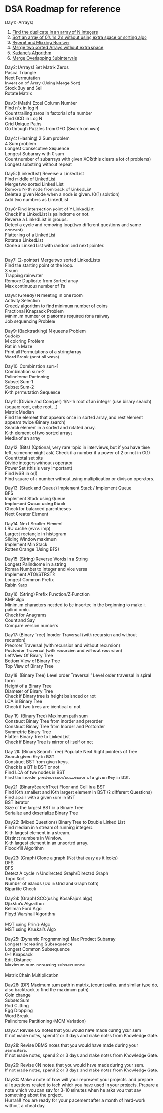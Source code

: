 # DSA Roadmap for reference

Day1: (Arrays)

1. [Find the duplicate in an array of N integers](https://leetcode.com/problems/find-the-duplicate-number/)</br> 
2. [Sort an array of 0’s 1’s 2’s without using extra space or sorting algo](https://leetcode.com/problems/sort-colors/)</br>
3. [Repeat and Missing Number]()</br>
4. [Merge two sorted Arrays without extra space]()</br>
5. [Kadane’s Algorithm]()</br>
6. [Merge Overlapping Subintervals]()</br> 

Day2: (Arrays)
Set Matrix Zeros </br>
Pascal Triangle </br>
Next Permutation </br>
Inversion of Array (Using Merge Sort)</br> 
Stock Buy and Sell </br>
Rotate Matrix  </br>

Day3: (Math)
Excel Column Number </br>
Find n^x in log N </br>
Count trailing zeros in factorial of a number</br> 
Find GCD in Log N </br>
Grid Unique Paths </br>
Go through Puzzles from GFG (Search on own) </br>

Day4: (Hashing)
2 Sum problem </br>
4 Sum problem </br>
Longest Consecutive Sequence </br>
Longest Subarray with 0 sum </br>
Count number of subarrays with given XOR(this clears a lot of problems)</br> 
Longest substring without repeat </br>

Day5: (LinkedList) 
Reverse a LinkedList </br>
Find middle of LinkedList </br>
Merge two sorted Linked List </br>
Remove N-th node from back of LinkedList </br>
Delete a given Node when a node is given. (0(1) solution) </br>
Add two numbers as LinkedList  </br>

Day6: 
Find intersection point of Y LinkedList </br>
Check if a LinkedList is palindrome or not. </br>
Reverse a LinkedList in groups. </br>
Detect a cycle and removing loop(two different questions and same concept) </br>
Flattening of a LinkedList </br>
Rotate a LinkedList </br>
Clone a Linked List with random and next pointer. </br>
. 

Day7: (2-pointer) 
Merge two sorted LinkedLists </br>
Find the starting point of the loop. </br>
3 sum </br>
Trapping rainwater </br>
Remove Duplicate from Sorted array </br>
Max continuous number of 1’s  </br>

Day8: (Greedy)
N meeting in one room </br>
Activity Selection  </br>
Greedy algorithm to find minimum number of coins </br>
Fractional Knapsack Problem </br>
Minimum number of platforms required for a railway </br>
Job sequencing Problem </br>

Day9: (Backtracking) 
N queens Problem </br>
Sudoko </br>
M coloring Problem</br> 
Rat in a Maze </br>
Print all Permutations of a string/array</br> 
Word Break (print all ways)  </br>

Day10: 
Combination sum-1 </br>
Combination sum-2 </br>
Palindrome Partioning </br>
Subset Sum-1 </br>
Subset Sum-2 </br>
K-th permutation Sequence </br>

Day11: (Divide and Conquer) 
1/N-th root of an integer (use binary search) (square root, cube root, ..)</br>
Matrix Median</br>
Find the element that appears once in sorted array, and rest element appears twice (Binary search) </br>
Search element in a sorted and rotated array. </br>
K-th element of two sorted arrays </br>
Media of an array </br>

Day12: (Bits) (Optional, very rare topic in interviews, but if you have time left, someone might ask)
Check if a number if a power of 2 or not in O(1) </br>
Count total set bits </br>
Divide Integers without / operator</br> 
Power Set (this is very important) </br>
Find MSB in o(1) </br>
Find square of a number without using multiplication or division operators. </br> 


Day13: (Stack and Queue) 
Implement Stack / Implement Queue</br>
BFS </br>
Implement Stack using Queue</br>
Implement Queue using Stack </br>
Check for balanced parentheses </br>
Next Greater Element </br>

Day14: 
Next Smaller Element </br>
LRU cache (vvvv. imp) </br>
Largest rectangle in histogram </br> 
Sliding Window maximum </br>
Implement Min Stack  </br>
Rotten Orange (Using BFS) </br> 

Day15: (String) 
Reverse Words in a String </br>
Longest Palindrome in a string </br>
Roman Number to Integer and vice versa</br>
Implement ATOI/STRSTR </br>
Longest Common Prefix </br>
Rabin Karp </br>


Day16: (String) 
Prefix Function/Z-Function</br>
KMP algo </br>
Minimum characters needed to be inserted in the beginning to make it palindromic.</br> 
Check for Anagrams </br>
Count and Say </br>
Compare version numbers</br> 

Day17: (Binary Tree) 
Inorder Traversal (with recursion and without recursion) </br>
Preorder Traversal (with recursion and without recursion) </br>
Postorder Traversal (with recursion and without recursion)  </br>
LeftView Of Binary Tree</br>
Bottom View of Binary Tree</br>
Top View of Binary Tree </br>

Day18: (Binary Tree) 
Level order Traversal / Level order traversal in spiral form </br> 
Height of a Binary Tree </br>
Diameter of Binary Tree </br>
Check if Binary tree is height balanced or not</br> 
LCA in Binary Tree </br>
Check if two trees are identical or not </br>

Day 19: (Binary Tree) 
Maximum path sum </br>
Construct Binary Tree from inorder and preorder </br>
Construct Binary Tree from Inorder and Postorder </br>
Symmetric Binary Tree </br>
Flatten Binary Tree to LinkedList</br> 
Check if Binary Tree is mirror of itself or not</br>   

Day 20: (Binary Search Tree) 
Populate Next Right pointers of Tree </br>
Search given Key in BST </br>
Construct BST from given keys.</br> 
Check is a BT is BST or not  </br>
Find LCA of two nodes in BST </br>
Find the inorder predecessor/successor of a given Key in BST. </br>

Day21: (BinarySearchTree) 
Floor and Ceil in a BST </br>
Find K-th smallest and K-th largest element in BST (2 different Questions) </br>
Find a pair with a given sum in BST </br>
BST iterator </br>
Size of the largest BST in a Binary Tree </br>
Serialize and deserialize Binary Tree</br>

Day22: (Mixed Questions) 
Binary Tree to Double Linked List </br>
Find median in a stream of running integers. </br>
K-th largest element in a stream. </br>
Distinct numbers in Window. </br>
K-th largest element in an unsorted array.</br> 
Flood-fill Algorithm </br>

Day23: (Graph) 
Clone a graph (Not that easy as it looks) </br>
DFS</br>
BFS</br>
Detect A cycle in Undirected Graph/Directed Graph </br>
Topo Sort </br>
Number of islands (Do in Grid and Graph both) </br>
Bipartite Check </br>

Day24: (Graph)
SCC(using KosaRaju’s algo) </br>
Djisktra’s Algorithm </br>
Bellman Ford Algo </br>
Floyd Warshall Algorithm </br>  
MST using Prim’s Algo </br>
MST using Kruskal’s Algo  </br>

Day25: (Dynamic Programming) 
Max Product Subarray </br>
Longest Increasing Subsequence</br>
Longest Common Subsequence </br>
0-1 Knapsack </br>
Edit Distance</br>
Maximum sum increasing subsequence</br>  
Matrix Chain Multiplication </br>

Day26: (DP) 
Maximum sum path in matrix, (count paths, and similar type do, also backtrack to find the maximum path) </br>
Coin change </br>
Subset Sum </br>
Rod Cutting </br>
Egg Dropping </br>
Word Break </br>
Palindrome Partitioning (MCM Variation) </br>


Day27: 
Revise OS notes that you would have made during your sem </br>
If not made notes, spend 2 or 3  days and make notes from Knowledge Gate. </br>

Day28: 
Revise DBMS notes that you would have made during your semesters. </br>
If not made notes, spend 2 or 3  days and make notes from Knowledge Gate. </br>

Day29: 
Revise CN notes, that you would have made during your sem. </br>
If not made notes, spend 2 or 3  days and make notes from Knowledge Gate. </br>


Day30: 
Make a note of how will your represent your projects, and prepare all questions related to tech which you have used in your projects. Prepare a note which you can say for 3-10 minutes when he asks you that say something about the project. </br>
Hurrah!! You are ready for your placement after a month of hard-work without a cheat day. 

